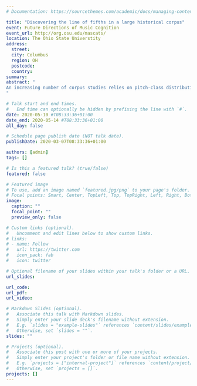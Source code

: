 ```yaml
---
# Documentation: https://sourcethemes.com/academic/docs/managing-content/

title: "Discovering the line of fifths in a large historical corpus"
event: Future Directions of Music Cognition
event_url: http://org.osu.edu/mascats/
location: The Ohio State Universtity
address:
  street:
  city: Columbus
  region: OH
  postcode:
  country:
summary:
abstract: "
An increasing number of corpus studies relies on pitch-class distributions in order to infer characteristics of musical pieces under a historical perspective (Albrecht & Huron, 2014; Albrecht & Shanahan, 2013; Harasim, Moss, Ramirez, & Rohrmeier, submitted; Quinn & White, 2017; Weiß, Mauch, & Dixon, 2018; Yust, 2019). This contribution shows that the line of fifths (LOF; Temperley, 2000) is the fundamental underlying tonal space in a large historical corpus (ca. 1360-1940) of Western classical pieces in MusicXML format. Modeling the pieces’ pitch-class distributions as vectors in a high-dimensional simplicial space and visualizing them via Principal Component Analysis reveals that the distance to the center of the LOF as well as the distinction between the natural (F, C, G, D, A, E, B) and the altered tonal pitch-classes (e.g., Abb, Db, F#, C##) are the most important factors for the dispersion of the data. These findings are robust with respect to different dimensionality reduction methods. Moreover, we introduce the concept of pitch-class coevolution and demonstrate that the LOF also underlies striking changes in the usage of pitch-classes between different historical periods. Any empirical study is based on certain implicit or explicit modeling assumptions, some of which are given by the encoding of a corpus, e.g. whether enharmonic equivalence is assumed (e.g. MIDI-encoding) or not (e.g. MusicXML encoding). Relying on pitch-class distributions without assuming enharmonic equivalence, our findings emphasize the structural importance of the LOF for the organization of the pitch-class content of tonal music across a large historical timespan.
"

# Talk start and end times.
#   End time can optionally be hidden by prefixing the line with `#`.
date: 2020-05-10 #T08:33:36+01:00
date_end: 2020-05-14 #T08:33:36+01:00
all_day: false

# Schedule page publish date (NOT talk date).
publishDate: 2020-03-07T08:33:36+01:00

authors: [admin]
tags: []

# Is this a featured talk? (true/false)
featured: false

# Featured image
# To use, add an image named `featured.jpg/png` to your page's folder. 
# Focal points: Smart, Center, TopLeft, Top, TopRight, Left, Right, BottomLeft, Bottom, BottomRight.
image:
  caption: ""
  focal_point: ""
  preview_only: false

# Custom links (optional).
#   Uncomment and edit lines below to show custom links.
# links:
# - name: Follow
#   url: https://twitter.com
#   icon_pack: fab
#   icon: twitter

# Optional filename of your slides within your talk's folder or a URL.
url_slides:

url_code:
url_pdf:
url_video:

# Markdown Slides (optional).
#   Associate this talk with Markdown slides.
#   Simply enter your slide deck's filename without extension.
#   E.g. `slides = "example-slides"` references `content/slides/example-slides.md`.
#   Otherwise, set `slides = ""`.
slides: ""

# Projects (optional).
#   Associate this post with one or more of your projects.
#   Simply enter your project's folder or file name without extension.
#   E.g. `projects = ["internal-project"]` references `content/project/deep-learning/index.md`.
#   Otherwise, set `projects = []`.
projects: []
---
```

